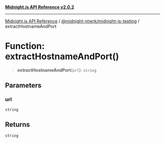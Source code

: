 [**Midnight.js API Reference v2.0.2**](../../../README.md)

***

[Midnight.js API Reference](../../../packages.md) / [@midnight-ntwrk/midnight-js-testing](../README.md) / extractHostnameAndPort

# Function: extractHostnameAndPort()

> **extractHostnameAndPort**(`url`): `string`

## Parameters

### url

`string`

## Returns

`string`
